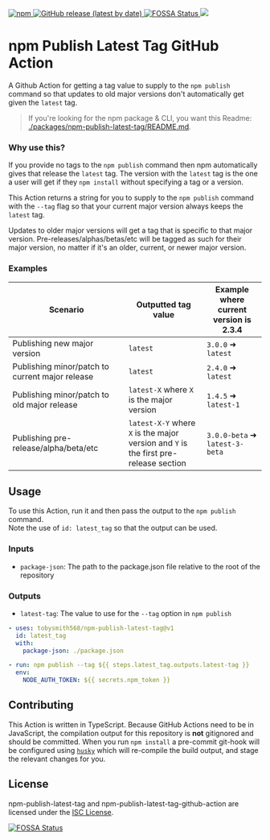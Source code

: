 <p>
  <a href="https://www.npmjs.com/package/npm-publish-latest-tag">
    <img alt="npm" src="https://img.shields.io/npm/v/npm-publish-latest-tag?logo=npm">
  </a>

  <a href="https://github/tobysmith568/npm-publish-latest-tag/releases">
    <img alt="GitHub release (latest by date)" src="https://img.shields.io/github/v/release/tobysmith568/npm-publish-latest-tag?label=GitHub%20Action">
  </a>

  <a href="https://app.fossa.com/projects/custom%2B29651%2Fgithub.com%2Ftobysmith568%2Fnpm-publish-latest-tag?ref=badge_shield">
    <img alt="FOSSA Status" src="https://app.fossa.com/api/projects/custom%2B29651%2Fgithub.com%2Ftobysmith568%2Fnpm-publish-latest-tag.svg?type=shield"/>
  </a>

  <a href="https://codecov.io/github/tobysmith568/npm-publish-latest-tag">
    <img src="https://codecov.io/github/tobysmith568/npm-publish-latest-tag/branch/main/graph/badge.svg"/>
  </a>
</p>

# npm Publish Latest Tag GitHub Action

A Github Action for getting a tag value to supply to the `npm publish` command so that updates to old major versions don't automatically get given the `latest` tag.

> If you're looking for the npm package & CLI, you want this Readme: [./packages/npm-publish-latest-tag/README.md](./packages/npm-publish-latest-tag/README.md).

### Why use this?

If you provide no tags to the `npm publish` command then npm automatically gives that release the `latest` tag. The version with the `latest` tag is the one a user will get if they `npm install` without specifying a tag or a version.

This Action returns a string for you to supply to the `npm publish` command with the `--tag` flag so that your current major version always keeps the `latest` tag.

Updates to older major versions will get a tag that is specific to that major version. Pre-releases/alphas/betas/etc will be tagged as such for their major version, no matter if it's an older, current, or newer major version.

### Examples

| Scenario                                        | Outputted tag value                                                                       | Example where current<br />version is 2.3.4 |
| ----------------------------------------------- | ----------------------------------------------------------------------------------------- | ------------------------------------------- |
| Publishing new major version                    | `latest`                                                                                  | `3.0.0` ➜ `latest`                          |
| Publishing minor/patch to current major release | `latest`                                                                                  | `2.4.0` ➜ `latest`                          |
| Publishing minor/patch to old major release     | `latest-X` where `X` is the major version                                                 | `1.4.5` ➜ `latest-1`                        |
| Publishing pre-release/alpha/beta/etc           | `latest-X-Y` where `X` is the major<br />version and `Y` is the first pre-release section | `3.0.0-beta` ➜ `latest-3-beta`              |

## Usage

To use this Action, run it and then pass the output to the `npm publish` command.  
Note the use of `id: latest_tag` so that the output can be used.

### Inputs

- `package-json`: The path to the package.json file relative to the root of the repository

### Outputs

- `latest-tag`: The value to use for the `--tag` option in `npm publish`

```yaml
- uses: tobysmith568/npm-publish-latest-tag@v1
  id: latest_tag
  with:
    package-json: ./package.json

- run: npm publish --tag ${{ steps.latest_tag.outputs.latest-tag }}
  env:
    NODE_AUTH_TOKEN: ${{ secrets.npm_token }}
```

## Contributing

This Action is written in TypeScript. Because GitHub Actions need to be in JavaScript, the compilation output for this repository is **not** gitignored and should be committed. When you run `npm install` a pre-commit git-hook will be configured using [`husky`](https://www.npmjs.com/package/husky) which will re-compile the build output, and stage the relevant changes for you.

## License

npm-publish-latest-tag and npm-publish-latest-tag-github-action are licensed under the [ISC License](./LICENSE.md).

<a href="https://app.fossa.com/projects/custom%2B29651%2Fgithub.com%2Ftobysmith568%2Fnpm-publish-latest-tag?ref=badge_large">
  <img alt="FOSSA Status" src="https://app.fossa.com/api/projects/custom%2B29651%2Fgithub.com%2Ftobysmith568%2Fnpm-publish-latest-tag.svg?type=large"/>
</a>
